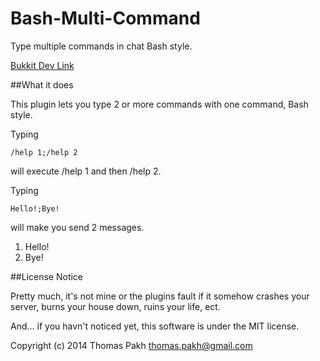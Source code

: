 Bash-Multi-Command
=================

Type multiple commands in chat Bash style.

[Bukkit Dev Link](http://dev.bukkit.org/bukkit-plugins/bash-multi-command/)

##What it does

This plugin lets you type 2 or more commands with one command, Bash style.

Typing

```
/help 1;/help 2
```

will execute /help 1 and then /help 2.

Typing

```
Hello!;Bye!
```

will make you send 2 messages.

1. Hello!
2. Bye!


##License Notice

Pretty much, it's not mine or the plugins fault if it somehow crashes your server, burns your house down, ruins your life, ect.

And... if you havn't noticed yet, this software is under the MIT license.

Copyright (c) 2014 Thomas Pakh thomas.pakh@gmail.com
